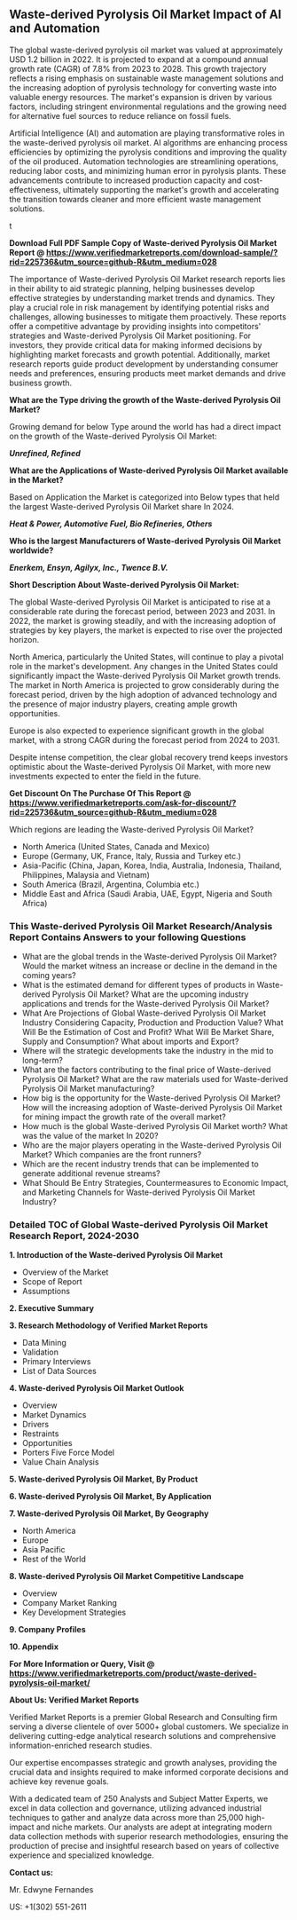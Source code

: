 <h2>Waste-derived Pyrolysis Oil Market Impact of AI and Automation</h2><p>The global waste-derived pyrolysis oil market was valued at approximately USD 1.2 billion in 2022. It is projected to expand at a compound annual growth rate (CAGR) of 7.8% from 2023 to 2028. This growth trajectory reflects a rising emphasis on sustainable waste management solutions and the increasing adoption of pyrolysis technology for converting waste into valuable energy resources. The market's expansion is driven by various factors, including stringent environmental regulations and the growing need for alternative fuel sources to reduce reliance on fossil fuels.</p><p>Artificial Intelligence (AI) and automation are playing transformative roles in the waste-derived pyrolysis oil market. AI algorithms are enhancing process efficiencies by optimizing the pyrolysis conditions and improving the quality of the oil produced. Automation technologies are streamlining operations, reducing labor costs, and minimizing human error in pyrolysis plants. These advancements contribute to increased production capacity and cost-effectiveness, ultimately supporting the market's growth and accelerating the transition towards cleaner and more efficient waste management solutions.</p>t</p><p id="" class=""><strong>Download Full PDF Sample Copy of Waste-derived Pyrolysis Oil Market Report @ <a href="https://www.verifiedmarketreports.com/download-sample/?rid=225736&utm_source=github-R&utm_medium=028" target="_blank">https://www.verifiedmarketreports.com/download-sample/?rid=225736&utm_source=github-R&utm_medium=028</a></strong></p><p>The importance of&nbsp;Waste-derived Pyrolysis Oil Market research reports lies in their ability to aid strategic planning, helping businesses develop effective strategies by understanding market trends and dynamics. They play a crucial role in risk management by identifying potential risks and challenges, allowing businesses to mitigate them proactively. These reports offer a competitive advantage by providing insights into competitors' strategies and Waste-derived Pyrolysis Oil Market positioning. For investors, they provide critical data for making informed decisions by highlighting market forecasts and growth potential. Additionally, market research reports guide product development by understanding consumer needs and preferences, ensuring products meet market demands and drive business growth.</p><p><strong>What are the&nbsp;Type driving the growth of the Waste-derived Pyrolysis Oil Market?</strong></p><p id="" class="">Growing demand for below Type around the world has had a direct impact on the growth of the Waste-derived Pyrolysis Oil Market:</p><em><strong>Unrefined, Refined</strong></em></p><strong>What are the&nbsp;Applications&nbsp;of Waste-derived Pyrolysis Oil Market available in the Market?</strong></p><p id="" class="">Based on Application the Market is categorized into Below types that held the largest Waste-derived Pyrolysis Oil Market share In 2024.</p><em><strong>Heat & Power, Automotive Fuel, Bio Refineries, Others</strong></em></p><strong>Who is the largest Manufacturers of Waste-derived Pyrolysis Oil Market worldwide?</strong></p><p><em><strong>Enerkem, Ensyn, Agilyx, Inc., Twence B.V.</strong></em></p><p id="" class=""><strong>Short Description About Waste-derived Pyrolysis Oil Market:</strong></p><p>The global Waste-derived Pyrolysis Oil Market is anticipated to rise at a considerable rate during the forecast period, between 2023 and 2031. In 2022, the market is growing steadily, and with the increasing adoption of strategies by key players, the market is expected to rise over the projected horizon.</p><p>North America, particularly the United States, will continue to play a pivotal role in the market's development. Any changes in the United States could significantly impact the Waste-derived Pyrolysis Oil Market growth trends. The market in North America is projected to grow considerably during the forecast period, driven by the high adoption of advanced technology and the presence of major industry players, creating ample growth opportunities.</p><p>Europe is also expected to experience significant growth in the global market, with a strong CAGR during the forecast period from 2024 to 2031.</p><p>Despite intense competition, the clear global recovery trend keeps investors optimistic about the Waste-derived Pyrolysis Oil Market, with more new investments expected to enter the field in the future.</p><p id="" class=""><strong>Get Discount On The Purchase Of This Report @ <a href="https://www.verifiedmarketreports.com/ask-for-discount/?rid=225736&utm_source=github-R&utm_medium=028" target="_blank">https://www.verifiedmarketreports.com/ask-for-discount/?rid=225736&utm_source=github-R&utm_medium=028</a></strong></p>Which regions are leading the Waste-derived Pyrolysis Oil Market?</p><ul><li>North America (United States, Canada and Mexico)</li><li>Europe (Germany, UK, France, Italy, Russia and Turkey etc.)</li><li>Asia-Pacific (China, Japan, Korea, India, Australia, Indonesia, Thailand, Philippines, Malaysia and Vietnam)</li><li>South America (Brazil, Argentina, Columbia etc.)</li><li>Middle East and Africa (Saudi Arabia, UAE, Egypt, Nigeria and South Africa)</li></ul><h3 id="" class="">This Waste-derived Pyrolysis Oil Market Research/Analysis Report Contains Answers to your following Questions</h3><ul><li>What are the global trends in the Waste-derived Pyrolysis Oil Market? Would the market witness an increase or decline in the demand in the coming years?</li><li>What is the estimated demand for different types of products in Waste-derived Pyrolysis Oil Market? What are the upcoming industry applications and trends for the Waste-derived Pyrolysis Oil Market?</li><li>What Are Projections of Global Waste-derived Pyrolysis Oil Market Industry Considering Capacity, Production and Production Value? What Will Be the Estimation of Cost and Profit? What Will Be Market Share, Supply and Consumption? What about imports and Export?</li><li>Where will the strategic developments take the industry in the mid to long-term?</li><li>What are the factors contributing to the final price of Waste-derived Pyrolysis Oil Market? What are the raw materials used for Waste-derived Pyrolysis Oil Market manufacturing?</li><li>How big is the opportunity for the Waste-derived Pyrolysis Oil Market? How will the increasing adoption of Waste-derived Pyrolysis Oil Market for mining impact the growth rate of the overall market?</li><li>How much is the global Waste-derived Pyrolysis Oil Market worth? What was the value of the market In 2020?</li><li>Who are the major players operating in the Waste-derived Pyrolysis Oil Market? Which companies are the front runners?</li><li>Which are the recent industry trends that can be implemented to generate additional revenue streams?</li><li>What Should Be Entry Strategies, Countermeasures to Economic Impact, and Marketing Channels for Waste-derived Pyrolysis Oil Market Industry?</li></ul><h3 id="" class="">Detailed TOC of Global Waste-derived Pyrolysis Oil Market Research Report, 2024-2030</h3><p id="" class=""><strong>1. Introduction of the Waste-derived Pyrolysis Oil Market</strong></p><ul><li>Overview of the Market</li><li>Scope of Report</li><li>Assumptions</li></ul><p id="" class=""><strong>2. Executive Summary</strong></p><p id="" class=""><strong>3. Research Methodology of Verified Market Reports</strong></p><ul><li>Data Mining</li><li>Validation</li><li>Primary Interviews</li><li>List of Data Sources</li></ul><p id="" class=""><strong>4. Waste-derived Pyrolysis Oil Market Outlook</strong></p><ul><li>Overview</li><li>Market Dynamics</li><li>Drivers</li><li>Restraints</li><li>Opportunities</li><li>Porters Five Force Model</li><li>Value Chain Analysis</li></ul><p id="" class=""><strong>5. Waste-derived Pyrolysis Oil Market, By Product</strong></p><p id="" class=""><strong>6. Waste-derived Pyrolysis Oil Market, By Application</strong></p><p id="" class=""><strong>7. Waste-derived Pyrolysis Oil Market, By Geography</strong></p><ul><li>North America</li><li>Europe</li><li>Asia Pacific</li><li>Rest of the World</li></ul><p id="" class=""><strong>8. Waste-derived Pyrolysis Oil Market Competitive Landscape</strong></p><ul><li>Overview</li><li>Company Market Ranking</li><li>Key Development Strategies</li></ul><p id="" class=""><strong>9. Company Profiles</strong></p><p id="" class=""><strong>10. Appendix</strong></p><p id="" class=""><strong>For More Information or Query, Visit @ <a href="https://www.verifiedmarketreports.com/product/waste-derived-pyrolysis-oil-market/" target="_blank">https://www.verifiedmarketreports.com/product/waste-derived-pyrolysis-oil-market/</a></strong></p><p id="" class=""><strong>About Us: Verified Market Reports</strong></p><p id="" class="">Verified Market Reports is a premier Global Research and Consulting firm serving a diverse clientele of over 5000+ global customers. We specialize in delivering cutting-edge analytical research solutions and comprehensive information-enriched research studies.</p><p id="" class="">Our expertise encompasses strategic and growth analyses, providing the crucial data and insights required to make informed corporate decisions and achieve key revenue goals.</p><p id="" class="">With a dedicated team of 250 Analysts and Subject Matter Experts, we excel in data collection and governance, utilizing advanced industrial techniques to gather and analyze data across more than 25,000 high-impact and niche markets. Our analysts are adept at integrating modern data collection methods with superior research methodologies, ensuring the production of precise and insightful research based on years of collective experience and specialized knowledge.</p><p id="" class=""><strong>Contact us:</strong></p><p id="" class="">Mr. Edwyne Fernandes</p><p id="" class="">US: +1(302) 551-2611</p>